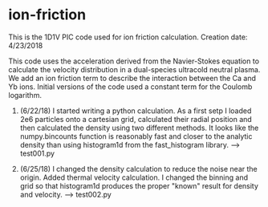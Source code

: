 # ion-friction
This is the 1D1V PIC code used for ion friction calculation. Creation date: 4/23/2018

This code uses the acceleration derived from the Navier-Stokes equation to calculate
the velocity distribution in a dual-species ultracold neutral plasma. We add an
ion friction term to describe the interaction between the Ca and Yb ions. Initial
versions of the code used a constant term for the Coulomb logarithm. 

1. (6/22/18) I started writing a python calculation. As a first setp I loaded 2e6 particles onto a cartesian grid, calculated their radial position and then calculated the density using two different methods. It looks like the numpy.bincounts function is reasonably fast and closer to the analytic density than using histogram1d from the fast_histogram library. --> test001.py

2. (6/25/18) I changed the density calculation to reduce the noise near the origin. Added thermal velocity calculation. I changed the binning and grid so that histogram1d produces the proper "known" result for density and velocity. --> test002.py
